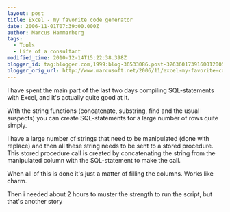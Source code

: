 ```yaml
---
layout: post
title: Excel - my favorite code generator
date: 2006-11-01T07:39:00.000Z
author: Marcus Hammarberg
tags:
  - Tools
  - Life of a consultant
modified_time: 2010-12-14T15:22:38.398Z
blogger_id: tag:blogger.com,1999:blog-36533086.post-3263601739160012005
blogger_orig_url: http://www.marcusoft.net/2006/11/excel-my-favorite-code-generator.html
---
```


I have spent the main part of the last two days compiling
SQL-statements with Excel, and it's actually quite good at it.

With the string functions (concatenate, substring, find and the usual
suspects) you can create SQL-statements for a large number of rows quite
simply.

I have a large number of strings that need to be manipulated (done with
replace) and then all these string needs to be sent to a stored
procedure. This stored procedure call is created by concatenating the
string from the manipulated column with the SQL-statement to make the
call.

When all of this is done it's just a matter of filling the columns.
Works like charm.

Then i needed about 2 hours to muster the strength to run the script,
but that's another story
